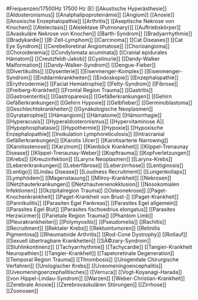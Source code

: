 #Frequenzen/17500Hz
17500 Hz (E)
[[Akustische Hyperästhesie]]
[[Aldosteronismus]]
[[Analphalipoproteinämie]]
[[Angiom]]
[[Anoxie]]
[[Anoxische Enzephalopathie]]
[[Arthritis]]
[[Aseptische Nekrose von Knochen]]
[[Atelectasis]]
[[Atelektase (Pulmonary)]]
[[Auftriebskörper]]
[[Avaskuläre Nekrose von Knochen]]
[[Barth-Syndrom]]
[[Bradyarrhythmie]]
[[Bradykardie]]
[[B-Zell-Lymphom]]
[[Carcinoma]]
[[Cat Diseases]]
[[Cat Eye Syndrom]]
[[Cerebelloretinal Angiomatose]]
[[Chorioangioma]]
[[Choroideremia]]
[[Condylomata acuminata]]
[[Cranial epidurales Hämatom]]
[[Creutzfeldt-Jakob]]
[[Cystinurie]]
[[Dandy-Walker Malformation]]
[[Dandy-Walker-Syndrom]]
[[Dengue-Fieber]]
[[Divertikulitis]]
[[Dysenterie]]
[[Eisenmenger-Komplex]]
[[Eisenmenger-Syndrom]]
[[Enddarmkrankheiten]]
[[Endoskopie]]
[[Enzephalopathie]]
[[Erythrodermie]]
[[Facial Hemiatrophie]]
[[Felty-Syndrom]]
[[Fibrose]]
[[Freiberg-Krankheit]]
[[Frontal Region Trauma]]
[[Gastritis]]
[[Gastroenteritis]]
[[Gastroparesis]]
[[Gefäßerkrankungen]]
[[Gehirn Gefäßerkrankungen]]
[[Gehirn Hypoxie]]
[[Gelbfieber]]
[[Germinoblastoma]]
[[Geschlechtskrankheiten]]
[[Gynäkologische Neoplasmen]]
[[Gyratatrophie]]
[[Hämangiom]]
[[Hämatome]]
[[Hämorrhagie]]
[[Hyperacusis]]
[[Hyperaldosteronismus]]
[[Hypervitaminose A]]
[[Hypophosphatasie]]
[[Hypothermie]]
[[Hypoxie]]
[[Hypoxische Enzephalopathie]]
[[Inokulation Lymphoreticulosis]]
[[Intracranial Gefäßerkrankungen]]
[[Karotis Ulcer]]
[[Karotisarterie Narrowing]]
[[Karotisstenose]]
[[Karzinom]]
[[Kienböck Krankheit]]
[[Klippel-Trenaunay Disease]]
[[Klippel-Trenaunay-Weber]]
[[Kopftrauma]]
[[Kopfverletzungen]]
[[Krebs]]
[[Kreuzinfektion]]
[[Larynx Neoplasmen]]
[[Larynx-Krebs]]
[[Lebererkrankungen]]
[[Leberfibrose]]
[[Leberzirrhose]]
[[Lentiginosis]]
[[Lentigo]]
[[Lindau Disease]]
[[Loudness Recruitment]]
[[Lungenkollaps]]
[[Lymphödem]]
[[Magenstauung]]
[[Milroy-Krankheit]]
[[Nekrosen]]
[[Netzhauterkrankungen]]
[[Netzhautvenenokklusion]]
[[Nosokomialen Infektionen]]
[[Okzipitalregion Trauma]]
[[Osteonekrose]]
[[Paget-Knochenkrankheit]]
[[Paget-Krankheit von Brust-]]
[[Paget-Krankheit]]
[[Pannikulitis]]
[[Parasiten Egel Pankreas]]
[[Parasites Egel allgemein]]
[[Parasites Egel Blut]]
[[Parasites fischoedrius elongatus]]
[[Parasites Herzwürmer]]
[[Parietale Region Trauma]]
[[Phantom Limb]]
[[Pleurakrankheiten]]
[[Polymyositis]]
[[Pseudomelia]]
[[Rachitis]]
[[Recruitment]]
[[Rektaler Krebs]]
[[Rektumtumoren]]
[[Retinitis Pigmentosa]]
[[Rheumatoide Arthritis]]
[[Rod-Cone Dystrophy]]
[[Rotlauf]]
[[Sexuell übertragbare Krankheiten]]
[[SÃ©zary-Syndrom]]
[[Stuhlinkontinenz]]
[[Tachyarrhythmie]]
[[Tachycardie]]
[[Tangier-Krankheit Neuropathien]]
[[Tangier-Krankheit]]
[[Tapetoretinale Degeneration]]
[[Temporal Region Trauma]]
[[Thrombosis]]
[[Urogenitale Chirurgische Verfahren]]
[[Urologischer Krebs]]
[[Uveomeningoencephalitis]]
[[Uveomeningoenzephalitisches]]
[[Verruca]]
[[Vogt-Koyanagi-Harada]]
[[von Hippel-Lindau-Syndrom]]
[[Warzen]]
[[Weber-Christian-Krankheit]]
[[Zerebrale Anoxie]]
[[Zerebrovaskulären Störungen]]
[[Zirrhose]]
[[Zoonosen]]